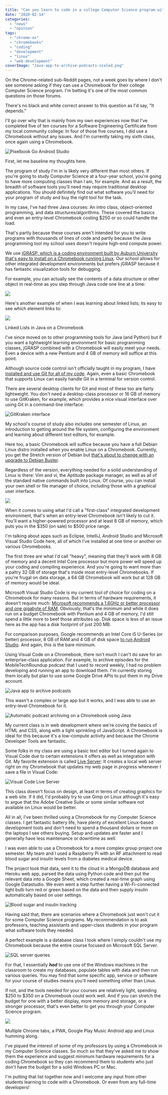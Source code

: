 ```yaml
---
title: "Can you learn to code in a college Computer Science program with a Chromebook?"
date: "2020-02-14"
categories: 
  - "news"
  - "opinion"
tags: 
  - "chrome-os"
  - "chromebooks"
  - "coding"
  - "development"
  - "linux"
  - "web-development"
coverImage: "Java-app-to-archive-podcasts-scaled.png"
---
```


On the Chrome-related sub-Reddit pages, not a week goes by where I don't see someone asking if they can use a Chromebook for their college Computer Science program. I'm betting it's one of the most common questions on those forums.

There's no black and white correct answer to this question as I'd say, "It depends."

I'll go over why that is mainly from my own experiences now that I've completed five of ten courses for a Software Engineering Certificate from my local community college: In four of those five courses, I did use a Chromebook without any issues. And I'm currently taking my sixth class, once again using a Chromebook.

![Pixelbook Go Android Studio](images/IMG_20191029_125445-1024x768.jpg)

First, let me baseline my thoughts here.

The program of study I'm in is likely very different than most others. If you're going to study Computer Science at a four-year school, you're going to have more computing classes than I am, for example. And as a result, the breadth of software tools you'll need may require traditional desktop applications. You should definitely find out what software you'll need for your program of study and buy the right tool for the task.

In my case, I've had three Java courses: An intro class, object-oriented programming, and data structures/algorithms. These covered the basics and even an entry-level Chromebook costing $250 or so could handle the load.

That's partly because these courses aren't intended for you to write programs with thousands of lines of code and partly because the Java programming tool my school uses doesn't require high-end compute power.

We use [jGRASP, which is a coding environment built by Auburn University that's easy to install on a Chromebook running Linux](https://www.jgrasp.org/). Our school allows for other integrated development environments but prefers jGRASP because it has fantastic visualization tools for debugging.

For example, you can actually see the contents of a data structure or other object in real-time as you step through Java code one line at a time:

![](images/jGRASP-debugging-1024x682.png)

Here's another example of when I was learning about linked lists; its easy to see which element links to:

![](images/Screenshot-2019-06-22-at-7.06.45-PM-1-1024x682.png)

Linked Lists in Java on a Chromebook

I've since moved on to other programming tools for Java (and Python) but if you want a lightweight learning environment for basic programming classes, jGRASP combined with a Chromebook will easily meet your needs. Even a device with a new Pentium and 4 GB of memory will suffice at this point.

Although source code control isn't officially taught in my program, I have [installed and use Git for all of my code](https://git-scm.com/). Again, even a basic Chromebook that supports Linux can easily handle Git in a terminal for version control.

There are several desktop clients for Git and most of these too are fairly lightweight. You don't need a desktop-class processor or 16 GB of memory to use GitKraken, for example, which provides a nice visual interface over using Git in a command-line interface:

![GitKraken interface](images/gitkraken-1024x874.png)

My school's course of study also includes one semester of Linux, an introduction to getting around the file system, configuring the environment and learning about different text editors, for example.

Here too, a basic Chromebook will suffice because you have a full Debian Linux distro installed when you enable Linux on a Chromebook. Currently, you get the Stretch version of Debian but [that's about to change with an upgrade to Debian Buster](https://www.aboutchromebooks.com/news/chrome-os-80-for-debian-10-buster-linux-crostini-upgrade/).

Regardless of the version, everything needed for a solid understanding of Linux is there: Vim and vi, the Aptitude package manager, as well as all of the standard native commands built into Linux. Of course, you can install your own shell or file manager of choice, including those with a graphical user interface.

![](images/Linux-apps-in-launcher-1024x705.png)

When it comes to using what I'd call a "first-class" integrated development environment, that's when an entry-level Chromebook isn't likely to cut it. You'll want a higher-powered processor and at least 8 GB of memory, which puts you in the $350 (on sale) to $500 price range.

I'm talking about apps such as Eclipse, IntelliJ, Android Studio and Microsoft Visual Studio Code here, all of which I've installed at one time or another on various Chromebooks.

The first three are what I'd call "heavy", meaning that they'll work with 8 GB of memory and a decent Intel Core processor but more power will speed up your coding and compiling experience. And you're going to want more than a paltry 32 GB of storage that's inside most entry-level Chromebooks. If you're frugal on data storage, a 64 GB Chromebook will work but at 128 GB of memory would be ideal.

Microsoft Visual Studio Code is my current tool of choice for coding on a Chromebook for many reasons. But in terms of hardware requirements, it doesn't require much: [Microsoft recommends a 1.6GHz or better processor and one gigabyte of RAM](https://code.visualstudio.com/docs/supporting/requirements). Obviously, that's the minimum and while it does run on a budget Chromebook with Pentium and 4 GB of memory, I'd still spend a little more to beef those attributes up. Disk space is less of an issue here as the app has a disk footprint of just 200 MB.

For comparison purposes, Google recommends an Intel Core i5 U-Series (or better) processor, 8 GB of RAM and 4 GB of disk space [to run Android Studio](https://developer.android.com/studio). And again, this is the bare minimum.

Using Visual Code on a Chromebook, there isn't much I can't do save for an enterprise-class application. For example, to archive episodes for the MobileTechRoundup podcast that I used to record weekly, I had no problem developing and running an app to download them. I'm currently storing them locally but plan to use some Google Drive APIs to put them in my Drive account.

![Java app to archive podcasts](images/Java-app-to-archive-podcasts-1024x683.png)

This wasn't a complex or large app but it works, and I was able to use an entry-level Chromebook for it.

![Automatic podcast archiving on a Chromebook using Java](images/Automatic-podcast-archiving-on-a-Chromebook-using-Java-1024x683.png)

My current class is in web development where we're coving the basics of HTML and CSS, along with a light sprinkling of JavaScript. A Chromebook is ideal for this because it's a low-compute activity and because the Chrome Developer Tools are fantastic.

Some folks in my class are using a basic text editor but I turned again to Visual Code due to certain extensions it offers as well as integration with Git. My favorite extension is called [Live Server](https://marketplace.visualstudio.com/items?itemName=ritwickdey.LiveServer): It creates a local web server right on my Chromebook that updates my web page in progress whenever I save a file in Visual Code:

![Visual Code Live Server](images/Visual-Code-Liver-Server-1024x683.png)

This class doesn't focus on design, at least in terms of creating graphics for a web site. If it did, I'd probably try to use Gimp on Linux although it's easy to argue that the Adobe Creative Suite or some similar software not available on Linux would be better.

All in all, I've been thrilled using a Chromebook for my Computer Science classes. I get fantastic battery life, have plenty of excellent Linux-based development tools and don't need to spend a thousand dollars or more on the laptops I see others buying. Setup and updates are faster and I generally have less maintenance or downtime as well.

I was even able to use a Chromebook for a more complex group project one semester. My team and I used a Raspberry Pi with an RF attachment to read blood sugar and insulin levels from a diabetes medical device.

The project took that data, sent it to the cloud in a MongoDB database and Heroku web app, parsed the data using Python code and then put the relevant data into a Google Sheet, which created a real-time graph using Google Datastudio. We even went a step further having a Wi-Fi-connected light bulb turn red or green based on the data and then supply insulin automatically based on user settings.

![Blood sugar and insulin tracking](images/Blood-sugar-and-insulin-1024x736.png)

Having said that, there are scenarios where a Chromebook just won't cut it for some Computer Science programs. My recommendation is to ask professors, teaching assistants and upper-class students in your program what software tools they needed.

A perfect example is a database class I took where I simply couldn't use my Chromebook because the entire course focused on Microsoft SQL Server.

![SQL server queries](images/SQL-server-queries-1024x716.png)

For that, I essentially **_had_** to use one of the Windows machines in the classroom to create my databases, populate tables with data and then run various queries. You may find that some specific app, service or software for your course of studies means you'll need something other than Linux.

If not, and the tools needed for your courses are relatively light, spending $250 to $350 on a Chromebook could work well. And if you can stretch the budget for one with a better display, more memory and storage, or a stronger processor, that's even better to get you through your Computer Science program.

![](images/Pixel-Slate-performance-1024x768.jpg)

Multiple Chrome tabs, a PWA, Google Play Music Android app and Linux humming along.

I've piqued the interest of some of my professors by using a Chromebook in my Computer Science classes. So much so that they've asked me to show them the experience and suggest minimum hardware requirements for a coding Chromebook so they can recommend them to students who just don't have the budget for a solid Windows PC or Mac.

I'm putting that list together now and I welcome any input from other students learning to code with a Chromebook. Or even from any full-time developers!
